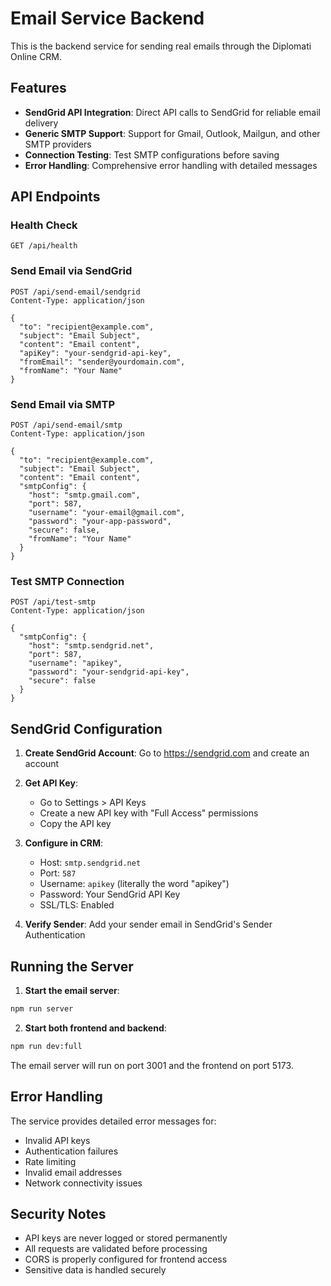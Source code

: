 # Email Service Backend

This is the backend service for sending real emails through the Diplomati Online CRM.

## Features

- **SendGrid API Integration**: Direct API calls to SendGrid for reliable email delivery
- **Generic SMTP Support**: Support for Gmail, Outlook, Mailgun, and other SMTP providers
- **Connection Testing**: Test SMTP configurations before saving
- **Error Handling**: Comprehensive error handling with detailed messages

## API Endpoints

### Health Check
```
GET /api/health
```

### Send Email via SendGrid
```
POST /api/send-email/sendgrid
Content-Type: application/json

{
  "to": "recipient@example.com",
  "subject": "Email Subject",
  "content": "Email content",
  "apiKey": "your-sendgrid-api-key",
  "fromEmail": "sender@yourdomain.com",
  "fromName": "Your Name"
}
```

### Send Email via SMTP
```
POST /api/send-email/smtp
Content-Type: application/json

{
  "to": "recipient@example.com",
  "subject": "Email Subject",
  "content": "Email content",
  "smtpConfig": {
    "host": "smtp.gmail.com",
    "port": 587,
    "username": "your-email@gmail.com",
    "password": "your-app-password",
    "secure": false,
    "fromName": "Your Name"
  }
}
```

### Test SMTP Connection
```
POST /api/test-smtp
Content-Type: application/json

{
  "smtpConfig": {
    "host": "smtp.sendgrid.net",
    "port": 587,
    "username": "apikey",
    "password": "your-sendgrid-api-key",
    "secure": false
  }
}
```

## SendGrid Configuration

1. **Create SendGrid Account**: Go to https://sendgrid.com and create an account
2. **Get API Key**: 
   - Go to Settings > API Keys
   - Create a new API key with "Full Access" permissions
   - Copy the API key

3. **Configure in CRM**:
   - Host: `smtp.sendgrid.net`
   - Port: `587`
   - Username: `apikey` (literally the word "apikey")
   - Password: Your SendGrid API Key
   - SSL/TLS: Enabled

4. **Verify Sender**: Add your sender email in SendGrid's Sender Authentication

## Running the Server

1. **Start the email server**:
```bash
npm run server
```

2. **Start both frontend and backend**:
```bash
npm run dev:full
```

The email server will run on port 3001 and the frontend on port 5173.

## Error Handling

The service provides detailed error messages for:
- Invalid API keys
- Authentication failures
- Rate limiting
- Invalid email addresses
- Network connectivity issues

## Security Notes

- API keys are never logged or stored permanently
- All requests are validated before processing
- CORS is properly configured for frontend access
- Sensitive data is handled securely